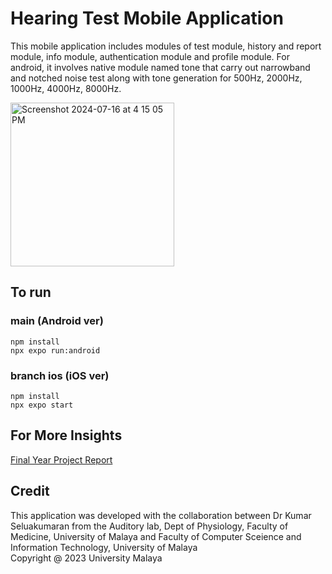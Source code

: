 # Hearing Test Mobile Application
This mobile application includes modules of test module, history and report module, info module, authentication module and profile module.
For android, it involves native module named tone that carry out narrowband and notched noise test along with tone generation for 500Hz, 2000Hz, 1000Hz, 4000Hz, 8000Hz.

<img width="262" alt="Screenshot 2024-07-16 at 4 15 05 PM" src="https://github.com/user-attachments/assets/67247ed7-e4a1-4777-87e4-19b4f6089c85">

## To run
### main (Android ver)
```
npm install
npx expo run:android
```

### branch ios (iOS ver)
```
npm install
npx expo start
```
## For More Insights
[Final Year Project Report](https://docs.google.com/document/d/1Z8b84S_NghXPY9rqTmx7UCLZSBrWa2KyH3wt2FdzKVE/edit#heading=h.fsdamc4uja9d)

## Credit
This application was developed with the collaboration between Dr Kumar Seluakumaran from the Auditory lab, Dept of Physiology, Faculty of Medicine, University of Malaya and Faculty of Computer Sceience and Information Technology, University of Malaya <br/>
Copyright @ 2023 University Malaya

